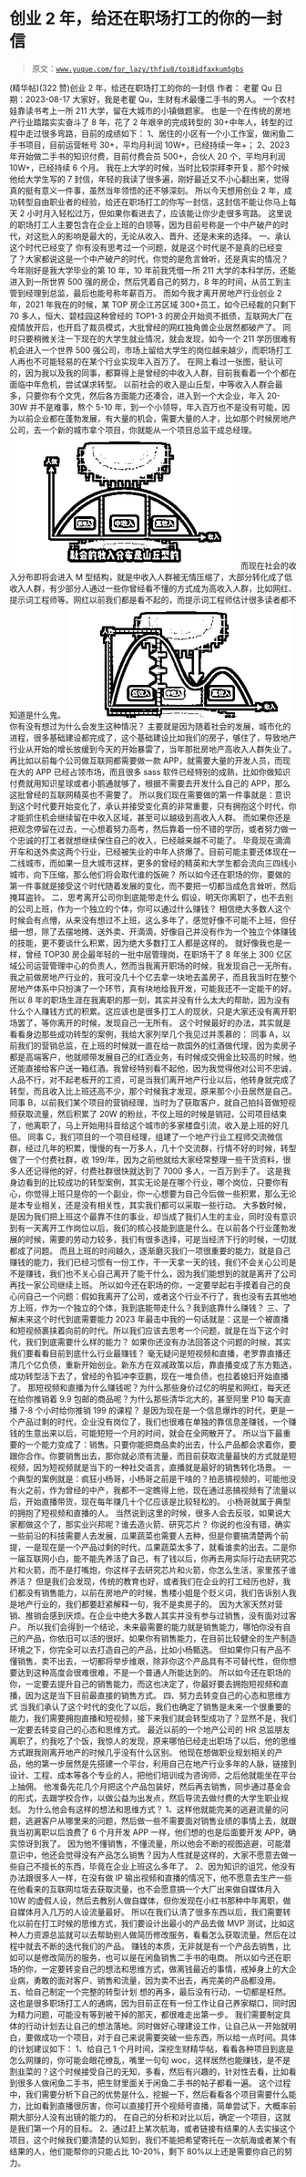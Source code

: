 # 创业 2 年，给还在职场打工的你的一封信

> 原文：[`www.yuque.com/for_lazy/thfiu8/toi8idfaxkum5gbs`](https://www.yuque.com/for_lazy/thfiu8/toi8idfaxkum5gbs)

<ne-h2 id="e7169785" data-lake-id="e7169785"><ne-heading-ext><ne-heading-anchor></ne-heading-anchor><ne-heading-fold></ne-heading-fold></ne-heading-ext><ne-heading-content><ne-text id="ub695ade3">(精华帖)(322 赞)创业 2 年，给还在职场打工的你的一封信</ne-text></ne-heading-content></ne-h2> <ne-p id="ud1e92967" data-lake-id="ud1e92967"><ne-text id="uc8559876">作者： 老瞿 Qu</ne-text></ne-p> <ne-p id="ud7ade28d" data-lake-id="ud7ade28d"><ne-text id="u865d7e4b">日期：2023-08-17</ne-text></ne-p> <ne-p id="uedb698ae" data-lake-id="uedb698ae"><ne-text id="u5309ca67">大家好，我是老瞿 Qu，生财有术最懂二手书的男人。</ne-text></ne-p> <ne-p id="u3e421804" data-lake-id="u3e421804"><ne-text id="u2fb426a0">一个农村娃靠读书考上一所 211 大学，留在大城市的小镇做题家。</ne-text></ne-p> <ne-p id="u5ce7de2c" data-lake-id="u5ce7de2c"><ne-text id="u2d12e1c6">也是一个在传统的房地产行业踏踏实实奋斗了 8 年，花了 2 年艰辛的完成转型的 30+中年人，转型的过程中走过很多弯路，目前的成绩如下：</ne-text></ne-p> <ne-p id="u9e900065" data-lake-id="u9e900065"><ne-text id="ucfa2758c">1、居住的小区有一个小工作室，做闲鱼二手书项目，目前运营帐号 30+，平均月利润 10W+，已经持续一年+；</ne-text></ne-p> <ne-p id="u65862216" data-lake-id="u65862216"><ne-text id="uacf2485e">2、2023 年开始做二手书的知识付费，目前付费会员 500+，合伙人 20 个，平均月利润 10W+，已经持续 6 个月。</ne-text></ne-p> <ne-p id="u0b4a64b7" data-lake-id="u0b4a64b7"><ne-text id="u6d31884e">我在上大学的时候，当时比较崇拜李开复，那个时候他给大学生写的 7 封信，年轻的我读了很多遍，刚好最近又不小心翻出来，觉得真的挺有意义一件事，虽然当年领悟的还不够深刻。</ne-text></ne-p> <ne-p id="u800638d3" data-lake-id="u800638d3"><ne-text id="uabb162db">所以今天想用创业 2 年，成功转型自由职业者的经验，给还在职场打工的你写一封信，这封信不能让你马上每天 2 小时月入轻松过万，但如果你看进去了，应该能让你少走很多弯路。</ne-text></ne-p> <ne-p id="u50e25d71" data-lake-id="u50e25d71"><ne-text id="ub6b1f2db">这里说的职场打工人主要包含在企业上班的白领等，因为目前号称是一个中产破产的时代，对这批人的影响是最大的，无论从收入、晋升、还是未来的选择。</ne-text></ne-p> <ne-h3 id="4643e7da" data-lake-id="4643e7da"><ne-heading-ext><ne-heading-anchor></ne-heading-anchor><ne-heading-fold></ne-heading-fold></ne-heading-ext><ne-heading-content><ne-text id="ua2a32c36">一、承认这个时代已经变了</ne-text></ne-heading-content></ne-h3> <ne-p id="uae976d22" data-lake-id="uae976d22"><ne-text id="uaddb2898">你有没有思考过一个问题，就是这个时代是不是真的已经变了？大家都说这是一个中产破产的时代，你觉的是危言耸听，还是真实的情况？</ne-text></ne-p> <ne-p id="ubaa37bd6" data-lake-id="ubaa37bd6"><ne-text id="u3a4e4108">今年刚好是我大学毕业的第 10 年，10 年前我凭借一所 211 大学的本科学历，还能进入到一所世界 500 强的房企，然后凭着自己的努力，8 年的时间，从员工到主管到经理到总监，最后也能号称年薪百万。</ne-text></ne-p> <ne-p id="u9d0a5612" data-lake-id="u9d0a5612"><ne-text id="ude8bee5f">而如今我才离开房地产行业创业 2 年，2021 年我在的时候，某 TOP 房企江苏区域 300+员工，如今已经裁的只剩下 70 多人，恒大、碧桂园这种曾经的 TOP1-3 的房企开始资不抵债，互联网大厂在疫情放开后，也开启了裁员模式，大批曾经的网红独角兽企业居然都破产了。</ne-text></ne-p> <ne-p id="u4ae7a4f0" data-lake-id="u4ae7a4f0"><ne-text id="uc567e808">同时只要稍微关注一下现在的大学生就业情况，就会发现，如今一个 211 学历很难有机会进入一个世界 500 强公司，市场上留给大学生的岗位越来越少，而职场打工人再也不可能轻易的在某个行业实现年入百万了。</ne-text></ne-p> <ne-p id="uac188bc6" data-lake-id="uac188bc6"><ne-text id="u91e2c5f2">在网上看过一张图，挺认可的，因为我以及我的同事，都算得上是曾经的中收入人群，目前我看着一个个都在面临中年危机，尝试谋求转型。</ne-text></ne-p> <ne-p id="u6d68b737" data-lake-id="u6d68b737"><ne-text id="u2599cde7">以前社会的收入是山丘型，中等收入人群会最多，只要你有个文凭，然后各方面能力还凑合，进入到一个大企业，年入 20-30W 并不是难事，熬个 5-10 年，到一个小领导，年入百万也不是没有可能，因为以前企业都在蓬勃发展，有大量的机会，需要大量的人才，比如那个时候房地产公司，去一个新的城市拿个项目，你就能从一个项目总监干成总经理。</ne-text></ne-p> <ne-p id="uc6b1753e" data-lake-id="uc6b1753e"><ne-card data-card-name="image" data-card-type="inline" id="ldeMt" data-event-boundary="card">![](img/4da785002911589dc4a8ed3277bb89bf.png)</ne-card></ne-p> <ne-p id="u84fe6857" data-lake-id="u84fe6857"><ne-text id="ud203bb11">而现在社会的收入分布即将会进入 M 型结构，就是中收入人群被无情压缩了，大部分转化成了低收入人群，有少部分人通过一些你曾经看不懂的方式成为高收入人群，比如网红、提示词工程师等。网红以前我们都是看不起的，而提示词工程师估计很多读者都不知道是什么鬼。</ne-text></ne-p> <ne-p id="uf00af915" data-lake-id="uf00af915"><ne-card data-card-name="image" data-card-type="inline" id="Gy46u" data-event-boundary="card">![](img/e77287379efb968bb37ce06ef92ea444.png)</ne-card></ne-p> <ne-p id="u82102f2d" data-lake-id="u82102f2d"><ne-text id="u209b8dec" ne-bold="true">你有没有想过为什么会发生这种情况？</ne-text></ne-p> <ne-p id="u23999ab7" data-lake-id="u23999ab7"><ne-text id="ubc5a3ba6">主要就是因为随着社会的发展，城市化的进程，很多基础建设都完成了，这个基础建设比如我们的房子，够住了，导致地产行业从开始的增长放缓到今天的开始暴雷了，当年那批房地产高收入人群失业了。</ne-text></ne-p> <ne-p id="ud85a1ac8" data-lake-id="ud85a1ac8"><ne-text id="u5209e48c">再比如以前每个公司做互联网都需要做一款 APP，就需要大量的开发人员，而现在大的 APP 已经占领市场，而且很多 sass 软件已经特别的成熟，比如你做知识付费就用知识星球或者小鹅通就够了，根据不需要去开发什么自己的 APP，那么这批曾经的互联网精英也不需要了。</ne-text></ne-p> <ne-p id="u359c06db" data-lake-id="u359c06db"><ne-text id="u5aa1b57e" ne-bold="true">所以我们现在需要做的第一件事就是：意识到这个时代要开始变化了，承认并接受变化真的非常重要，只有拥抱这个时代，你才能抓住机会继续留在中收入区域，甚至可以越级到高收入人群。</ne-text></ne-p> <ne-p id="u62e77c02" data-lake-id="u62e77c02"><ne-text id="ufa8ffe04">而如果你还是把观念停留在过去，一心想着努力高考，然后靠着一份不错的学历，或者努力做一个忠诚的打工者就想继续保住自己的收入，已经越来越不可能了。</ne-text></ne-p> <ne-p id="ub3d0e9d8" data-lake-id="ub3d0e9d8"><ne-text id="u8ff77739">毕竟现在滴滴开车和送外卖这两个行业，已经被失业的中年人挤爆了。目前可能主要还体现在一二线城市，而如果一旦大城市这样，更多的曾经的精英和大学生都会流向三四线小城市，向下压缩，那么他们将会取代谁的饭碗？</ne-text></ne-p> <ne-p id="uf458fef0" data-lake-id="uf458fef0"><ne-text id="u3134fe3b">所以如今还在职场的你，要做的第一件事就是接受这个时代随着发展的变化，而不要把一切都当成危言耸听，然后掩耳盗铃。</ne-text></ne-p> <ne-h3 id="f74721cb" data-lake-id="f74721cb"><ne-heading-ext><ne-heading-anchor></ne-heading-anchor><ne-heading-fold></ne-heading-fold></ne-heading-ext><ne-heading-content><ne-text id="u51ee112e">二、思考离开公司你到底能带走什么</ne-text></ne-heading-content></ne-h3> <ne-p id="u4119ba70" data-lake-id="u4119ba70"><ne-text id="u4c44a1da">假设，明天你离职了，也不去别的公司上班，作为一个独立的个体，你可以通过什么赚钱？</ne-text></ne-p> <ne-p id="u78c071df" data-lake-id="u78c071df"><ne-text id="u1f4ef723">相信绝大多数人这个时候会有点懵，从来没有想过不上班，这么多年了，感觉好像不可能不上班，但仔细一想，除了去摆地摊、送外卖、开滴滴，好像自己并没有作为一个独立个体赚钱的技能，更不要谈什么积累，因为绝大多数打工人都是这样的。</ne-text></ne-p> <ne-p id="u5535be44" data-lake-id="u5535be44"><ne-text id="u8ff0215e">就好像我也是一样，曾经 TOP30 房企最年轻的一批中层管理岗，在职场干了 8 年坐上 300 亿区域公司运营管理中心的负责人，然而当我离开职场的时候，我发现自己一无所有。我之前做房地产行业的，我可没几十个亿去拿一块地去盖房子，而且我当时在整个房地产体系中只扮演了一个环节，真有块地给我开发，可能我还不一定能干的好。</ne-text></ne-p> <ne-p id="u10867b32" data-lake-id="u10867b32"><ne-text id="u7b0aae24">所以 8 年的职场生涯在我离职的那一刻，其实并没有什么太大的帮助，因为没有什么个人赚钱方式的积累。这应该也是很多打工人的现状，只是大家还没有离开职场罢了，等你离开的时候，发现自己一无所有。</ne-text></ne-p> <ne-p id="u546cebed" data-lake-id="u546cebed"><ne-text id="u23f9afc6">这个时候最好的办法，其实就是看看身边那些成功转型的案例，我给大家列举几个我见过并羡慕的：</ne-text></ne-p> <ne-p id="ud8eb9a14" data-lake-id="ud8eb9a14"><ne-text id="u17403636">同事 A，以前我们的营销总监，在上班的时候就一直在给一款国外的红酒做代理，因为卖房子都是高端客户，他就顺带发展自己的红酒业务，有时候成交佣金比较高的时候，他还能直接给客户送一箱红酒。我曾经特别看不起他，因为我觉得他对公司不忠诚，人品不行，对不起老板开的工资，可是当我们离开地产行业以后，他转身就完成了转型，而且收入比上班还高不少，那个时候我才发现，原来那个小丑居然是自己。</ne-text></ne-p> <ne-p id="u5e96b049" data-lake-id="u5e96b049"><ne-text id="u2ddf5a60">同事 B，以前我们某个项目的营销经理，当时为了获取客户，就自己拍抖音做短视频获取流量，然后积累了 20W 的粉丝，不仅上班的时候是销冠，公司项目结束了，他离职了，马上开始用抖音给这个城市的多家楼盘引流，收入是上班的好几倍。</ne-text></ne-p> <ne-p id="uafc6ef41" data-lake-id="uafc6ef41"><ne-text id="u9b1f4151">同事 C，我们项目的一个项目经理，组建了一个地产行业工程师交流微信群，经过几年的积累，慢慢的有一万多人，几十个交流群，行情不好的时候，转型做了一个付费社群，收 199/年，因为之前他就给大家经常整理一些干货资料，很多人还记得他的好，付费社群很快就达到了 7000 多人，一百万到手了。</ne-text></ne-p> <ne-p id="u80fcb5a9" data-lake-id="u80fcb5a9"><ne-text id="ue54bf598">这是我身边看到的比较成功的转型案例，其实无论是在哪个行业，哪个岗位，只要你有心，你觉得上班只是你的一个副业，你一心想要为自己今后做一些积累，那么无论是本专业相关，还是没有相关性，其实我们都可以采取一些行动。</ne-text></ne-p> <ne-p id="u483788b2" data-lake-id="u483788b2"><ne-text id="u62a1b886">大多数时候，是因为我们把上班这个最靠不住的事业，却当成了我们人生的主业，同时没有意识到有一天离开工作岗位以后，我们的核心技能到底是什么。在以前各个行业蓬勃发展的时候，需要的劳动力较多，我们有很多选择，可是当经济下行的时候，一切就都成了问题。</ne-text></ne-p> <ne-p id="ub71406d6" data-lake-id="ub71406d6"><ne-text id="ua04f3506">而且上班的时间越久，逐渐磨灭我们一项很重要的能力，就是自己赚钱的能力，我们已经习惯有一份工作，干一天拿一天的钱，我们不会关心公司是不是赚钱，我们也不关心自己离开了能干什么，因为我们能想到的就是离开了公司再找一家公司继续上班。</ne-text></ne-p> <ne-p id="ufad95c7f" data-lake-id="ufad95c7f"><ne-text id="ua4601d22">所以如今还在职场的你，一定要举起右手摸着自己的良心问自己一个问题：假如我离开了公司，或者这个行业不行了，我也没有去其他地方上班，作为一个独立的个体，我到底能带走什么？我到底靠什么赚钱？</ne-text></ne-p> <ne-h3 id="7fdcd2f2" data-lake-id="7fdcd2f2"><ne-heading-ext><ne-heading-anchor></ne-heading-anchor><ne-heading-fold></ne-heading-fold></ne-heading-ext><ne-heading-content><ne-text id="uf6785e99">三、了解未来这个时代到底需要能力</ne-text></ne-heading-content></ne-h3> <ne-p id="u8f587dfa" data-lake-id="u8f587dfa"><ne-text id="u112659db">2023 年最击中我的一句话就是：</ne-text><ne-text id="u2c07f600" ne-bold="true">这是一个被直播和短视频裹挟着向前的时代。</ne-text><ne-text id="u1fea42d4">所以我们应该去思考一个问题，就是在当下这个时代，我们到底需要什么样的能力？</ne-text></ne-p> <ne-p id="u694adb7d" data-lake-id="u694adb7d"><ne-text id="u76848deb">如果你还没有办法回答这个问题的时候，其实我们要看看目前到底什么行业最赚钱？</ne-text></ne-p> <ne-p id="uaacef02e" data-lake-id="uaacef02e"><ne-text id="u936692c2">毫无疑问是短视频和直播，老罗靠直播还清几个亿负债，重新开始创业。新东方在双减政策以后，靠直播变成了东方甄选，成功转型活下去了，曾经的令狐冲李亚鹏，现在一堆负债，也拉着媳妇开始直播了。</ne-text></ne-p> <ne-p id="u577bc155" data-lake-id="u577bc155"><ne-text id="u6c15b6d7" ne-bold="true">那短视频和直播为什么赚钱呢？为什么那些身价过亿的明星和网红，每天还在给你推销着 9.9 包邮的商品呢？为什么那些清华北大的，甚至阿里 P10 每天直播 7-8 个小时给你推销 199 的课程？</ne-text></ne-p> <ne-p id="u77650517" data-lake-id="u77650517"><ne-text id="u85d2fb47">是因为现在是一个信息爆炸的时代，更是一个产品过剩的时代，企业没有岗位了，我们也很难在单独的靠信息差赚钱，一个赚钱的生意出来以后，可能短短一个月的时间，就会在全网散开了。</ne-text></ne-p> <ne-p id="u72e1095b" data-lake-id="u72e1095b"><ne-text id="u8b5fa678">所以当下最重要的一个能力变成了：销售。只要你能把商品卖的出去，什么产品都会求着你，要跟你合作。你要销售出去，那你就必须有流量，而目前获取流量最快的方式就是短视频，因为短视频就是当下的一种社交语言，直播就是最好的销售转化场景。</ne-text></ne-p> <ne-p id="uc97f2294" data-lake-id="uc97f2294"><ne-text id="uc715d48e">一个典型的案例就是：疯狂小杨哥，小杨哥之前是干啥的？拍恶搞视频的，可能他没有火之前，作为曾经的中产，我都不一定瞧得上他，现在通过恶搞视频有了流量以后，开始直播带货，现在每年赚几十个亿应该是比较轻松的。</ne-text></ne-p> <ne-p id="u9b0ea7ef" data-lake-id="u9b0ea7ef"><ne-text id="u0f116199">小杨哥就属于典型的拥抱了短视频和直播的人。</ne-text></ne-p> <ne-p id="u16d3f8a1" data-lake-id="u16d3f8a1"><ne-text id="uacf74e87">当然说到这里的时候，很多人会去反驳，如果说大家都做这个了，那实业兴邦呢？谁去造火箭、研究芯片？</ne-text></ne-p> <ne-p id="u5aa0302a" data-lake-id="u5aa0302a"><ne-text id="ua4588238">你说的也没有错，确实一些前沿的科技需要人去发展，瓜果蔬菜也需要人去种，但是你要搞清楚两个前提，一是现在是一个产品过剩的时代，瓜果蔬菜太多了，就看谁卖的出去。二是你一届互联网小白，能不能先养活了自己，有了钱以后，你再去用实际行动去研究芯片和火箭，而不是打嘴炮，你这样子去研究芯片和火箭，你怎么生活，家里孩子谁养活？</ne-text></ne-p> <ne-p id="ud4f7bcb6" data-lake-id="ud4f7bcb6"><ne-text id="ub3283078">但是我们会发现，传统的教育也好，或者我们在企业的打工经历也好，我们都没有销售能力，以前在房地产的时候，售楼小姐是个贬义词，我们告诉别人我是地产行业的，我们都要赶紧解释一句，我不是卖房子的。</ne-text></ne-p> <ne-p id="ud4a12f22" data-lake-id="ud4a12f22"><ne-text id="uf8d476df">因为大家天然对营销、推销会感到厌烦。在企业中绝大多数人其实并没有参与过销售，没有面对过客户。</ne-text></ne-p> <ne-p id="ua48dc82c" data-lake-id="ua48dc82c"><ne-text id="ud37ca783">所以我们会得到一个结论，未来最需要的能力就是销售能力，哪怕你没有自己的产品，你依旧可以活的很好。如果你有销售能力，在目前比较健全的生产制造环境之下，你完全可以去打造自己的产品，比如小杨甄选。</ne-text></ne-p> <ne-p id="u44bf95f8" data-lake-id="u44bf95f8"><ne-text id="u05dd577b">但如果你只有产品不懂销售，卖不出去，一切都将举步维艰，除非你这个产品具有不可替代性，但你想要达到这种高度会很难很难，不是一个普通人所能达到的。</ne-text></ne-p> <ne-p id="u179d1556" data-lake-id="u179d1556"><ne-text id="u0355434d">所以如今还在职场的你，一定要去提升自己的销售能力，而这也决定了，你最好要去拥抱短视频和直播，因为这是当下目前最直接的销售方式。</ne-text></ne-p> <ne-h3 id="ec175655" data-lake-id="ec175655"><ne-heading-ext><ne-heading-anchor></ne-heading-anchor><ne-heading-fold></ne-heading-fold></ne-heading-ext><ne-heading-content><ne-text id="u19083060">四、努力去转变自己的心态和思维方式</ne-text></ne-heading-content></ne-h3> <ne-p id="u76a189d3" data-lake-id="u76a189d3"><ne-text id="u81e463b5">当我们承认了这个时代的变化了以后，我们也确定了销售是未来一个很重要的能力，我们需要拥抱直播和短视频，接下来我们就会转型成功了？显然不是，我们一定要去转变自己的心态和思维方式。</ne-text></ne-p> <ne-p id="u48bff5aa" data-lake-id="u48bff5aa"><ne-text id="u0cd7600f">最近以前的一个地产公司的 HR 总监朋友离职了，约我吃了个饭，我惊人的发现，原来哪怕已经走出职场了以后，他的思维方式跟我刚离开地产的时候几乎没有什么区别。</ne-text></ne-p> <ne-p id="u710c24be" data-lake-id="u710c24be"><ne-text id="ubf084a93">他现在想做职业规划相关的产品，他的第一步居然是先搭建一个平台，利用自己在地产行业多年的人脉，链接到设计、工程、成本等各个专业的人，把他们培训成为咨询师，之后他就能坐在平台上抽佣。</ne-text></ne-p> <ne-p id="u6e1f86c4" data-lake-id="u6e1f86c4"><ne-text id="udab98142">他准备先花几个月把这个产品包装好，然后再去销售，同步通过基金会的形式，去跟学校合作，以做公益为出发点，然后导流去做付费的大学生职业规划。</ne-text></ne-p> <ne-p id="u1150d556" data-lake-id="u1150d556"><ne-text id="ub7e0478e" ne-bold="true">为什么他会有这样的想法和思维方式？</ne-text></ne-p> <ne-p id="ua5f394a9" data-lake-id="ua5f394a9"><ne-text id="uabd492aa">1、这样他就能完美的逃避流量的问题，逃避客户从哪里来的问题，然后做一些不需要面对销售业绩的事情上去，就跟我当初离职以后浪费了 6 个月开发 APP 一样，他们想的也是后面要开发 APP，确实惊讶到我了。</ne-text></ne-p> <ne-p id="u40c56805" data-lake-id="u40c56805"><ne-text id="uca9dc9fe">因为他不懂销售，不懂流量，所以他会不断的视图逃避，可能潜意识中，他还会觉得没有产品怎么销售？因为人性就是这样的，大家不愿意去做一些自己不擅长的东西，毕竟在企业上班这么多年了。</ne-text></ne-p> <ne-p id="u940e12b3" data-lake-id="u940e12b3"><ne-text id="uba27f2e1">2、因为知识的诅咒，他没有办法跟很多人一样，在没有做 IP 输出视频和直播的情况下，他不愿意去生产一些在他看来的互联网垃圾去获取流量，也不会愿意搞一个大厂出来做自媒体月入 10W 的虚假人设，然后去教别人做自媒体，但你发现在小红书那种中年离职，做自媒体月入几万的人设流量最好。</ne-text></ne-p> <ne-p id="u0ee8ec85" data-lake-id="u0ee8ec85"><ne-text id="u2e3e9ed0">所以在我们认清了很多东西以后，我们需要转化以前在打工时候的思维方式，我们要设计出最小的产品去做 MVP 测试，比如这种人力资源总监就可以去帮助别人做简历修改服务，看看怎么获取流量。然后在过程中就去不断的迭代我们的产品。</ne-text></ne-p> <ne-p id="u46c6f0bf" data-lake-id="u46c6f0bf"><ne-text id="u365f0f48">赚钱的本质，无非就是有一个产品去销售，比如可以是修改简历的服务，也可以是在闲鱼销售二手书的电商。</ne-text></ne-p> <ne-p id="u0fcd710e" data-lake-id="u0fcd710e"><ne-text id="uc031394e">所以如今还在职场的你，一定要转变自己的想法和思维方式，做离钱最近的事情，戒掉身上的大企业病，勇敢的面对客户、销售和流量，因为卖不出去，再完美的产品都没用。</ne-text></ne-p> <ne-h3 id="b195b355" data-lake-id="b195b355"><ne-heading-ext><ne-heading-anchor></ne-heading-anchor><ne-heading-fold></ne-heading-fold></ne-heading-ext><ne-heading-content><ne-text id="u2d40d614">五、给自己制定一个完整的转型计划</ne-text></ne-heading-content></ne-h3> <ne-p id="u885c8b00" data-lake-id="u885c8b00"><ne-text id="u57d4d4d8">想的再多，最后没有行动，一切都是枉然。这也是很多职场打工人的通病，因为目前正在有一份工作让自己养家糊口，同时因为精力问题，可能没有等到被干掉的那天，都很难走出第一步。</ne-text></ne-p> <ne-p id="u7a60336a" data-lake-id="u7a60336a"><ne-text id="u3e8b24dd">我们需要制定具体的行动计划去让自己的想法落地。同时做好心理建设工作，让自己从一开始就明白，要做成功一个项目，对于自己来说需要突破一些东西，所以给一点时间。具体的计划建议如下：</ne-text></ne-p> <ne-p id="u3e50380f" data-lake-id="u3e50380f"><ne-text id="u2e2e1e15">1、给自己 1 个月时间，深挖生财精华帖，看看各种项目到底是怎么网赚的，你可能会眼花缭乱，嘴里一句句 woc，这样居然也能赚钱，是不是割韭菜的？这个时候接受自己的无知，多看，然后有兴趣的，针对性去看，比如看到很多人做闲鱼二手书，把生财里面关于闲鱼二手书的帖子都看一遍。</ne-text></ne-p> <ne-p id="u1fc7f55d" data-lake-id="u1fc7f55d"><ne-text id="ub9c2cb30">这个过程中，我们需要分析下自己的优势是什么，挖掘一下，然后看看各个项目需要什么能力，比如看到直播很厉害，你可以直接打开个视频号直播，简单尝试下，大概率前期大部分人没有出镜的能力的。</ne-text></ne-p> <ne-p id="u16e90d0e" data-lake-id="u16e90d0e"><ne-text id="u18c91d8b">在自己的分析和对比以后，确定一个项目，这就是我们第一个月的目标。</ne-text></ne-p> <ne-p id="u9dccc459" data-lake-id="u9dccc459"><ne-text id="u58edaef2">2、通过赶上某次航海，或者链接有结果的人去实操这个项目，这个时候我们要清楚的认知到，我们不能把希望寄托在一次航海或者某个有结果的人，他们能帮你的只能占比 10-20%，剩下 80%以上还是需要你自己的努力。</ne-text></ne-p>